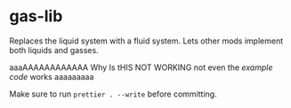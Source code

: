 # gas-lib

Replaces the liquid system with a fluid system. Lets other mods implement both liquids and gasses.

aaaAAAAAAAAAAAA Why Is tHIS NOT WORKING not even the *example code* works aaaaaaaaa

Make sure to run `prettier . --write` before committing.
